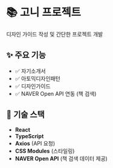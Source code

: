 # 📚 고니 프로젝트

디자인 가이드 작성 및 간단한 프로젝트 개발

## ✨ 주요 기능

- ✅ 자기소개서
- ✅ 아토믹디자인패턴
- ✅ 디자인가이드
- ✅ NAVER Open API 연동 (책 검색)


## 🔧 기술 스택

- **React**
- **TypeScript**
- **Axios** (API 요청)
- **CSS Modules** (스타일링)
- **NAVER Open API** (책 검색 데이터 제공)
